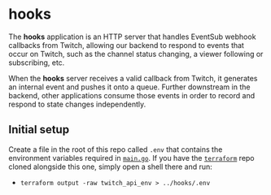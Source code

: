 # hooks

The **hooks** application is an HTTP server that handles EventSub webhook callbacks from
Twitch, allowing our backend to respond to events that occur on Twitch, such as the
channel status changing, a viewer following or subscribing, etc.

When the **hooks** server receives a valid callback from Twitch, it generates an
internal event and pushes it onto a queue. Further downstream in the backend, other
applications consume those events in order to record and respond to state changes
independently.

## Initial setup

Create a file in the root of this repo called `.env` that contains the environment
variables required in [`main.go`](./cmd/server/main.go). If you have the
[`terraform`](https://github.com/golden-vcr/terraform) repo cloned alongside this one,
simply open a shell there and run:

- `terraform output -raw twitch_api_env > ../hooks/.env`
